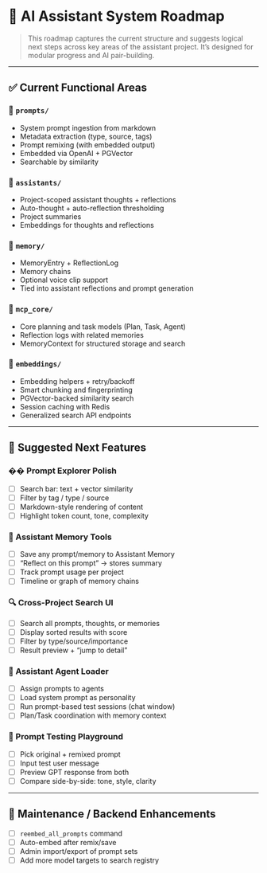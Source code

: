 # 🧠 AI Assistant System Roadmap

> This roadmap captures the current structure and suggests logical next steps across key areas of the assistant project. It’s designed for modular progress and AI pair-building.

---

## ✅ Current Functional Areas

### 📂 `prompts/`

- System prompt ingestion from markdown
- Metadata extraction (type, source, tags)
- Prompt remixing (with embedded output)
- Embedded via OpenAI + PGVector
- Searchable by similarity

### 📂 `assistants/`

- Project-scoped assistant thoughts + reflections
- Auto-thought + auto-reflection thresholding
- Project summaries
- Embeddings for thoughts and reflections

### 📂 `memory/`

- MemoryEntry + ReflectionLog
- Memory chains
- Optional voice clip support
- Tied into assistant reflections and prompt generation

### 📂 `mcp_core/`

- Core planning and task models (Plan, Task, Agent)
- Reflection logs with related memories
- MemoryContext for structured storage and search

### 📂 `embeddings/`

- Embedding helpers + retry/backoff
- Smart chunking and fingerprinting
- PGVector-backed similarity search
- Session caching with Redis
- Generalized search API endpoints

---

## 🔮 Suggested Next Features

### �� Prompt Explorer Polish

- [ ] Search bar: text + vector similarity
- [ ] Filter by tag / type / source
- [ ] Markdown-style rendering of content
- [ ] Highlight token count, tone, complexity

### 🧠 Assistant Memory Tools

- [ ] Save any prompt/memory to Assistant Memory
- [ ] “Reflect on this prompt” → stores summary
- [ ] Track prompt usage per project
- [ ] Timeline or graph of memory chains

### 🔍 Cross-Project Search UI

- [ ] Search all prompts, thoughts, or memories
- [ ] Display sorted results with score
- [ ] Filter by type/source/importance
- [ ] Result preview + “jump to detail”

### 🤖 Assistant Agent Loader

- [ ] Assign prompts to agents
- [ ] Load system prompt as personality
- [ ] Run prompt-based test sessions (chat window)
- [ ] Plan/Task coordination with memory context

### 🧪 Prompt Testing Playground

- [ ] Pick original + remixed prompt
- [ ] Input test user message
- [ ] Preview GPT response from both
- [ ] Compare side-by-side: tone, style, clarity

---

## 🔧 Maintenance / Backend Enhancements

- [ ] `reembed_all_prompts` command
- [ ] Auto-embed after remix/save
- [ ] Admin import/export of prompt sets
- [ ] Add more model targets to search registry
